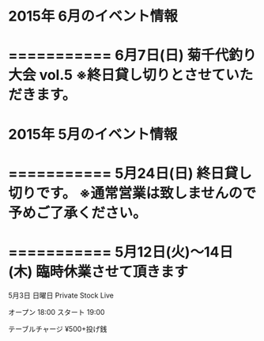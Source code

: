 # 2015年 6月のイベント情報

===========
6月7日(日)
菊千代釣り大会 vol.5 
※終日貸し切りとさせていただきます。
===========




# 2015年 5月のイベント情報

===========
5月24日(日)
終日貸し切りです。
※通常営業は致しませんので予めご了承ください。
===========




===========
5月12日(火)〜14日(木)
臨時休業させて頂きます
===========




5月3日 日曜日
Private Stock Live

オープン 18:00
スタート 19:00

テーブルチャージ ¥500+投げ銭
